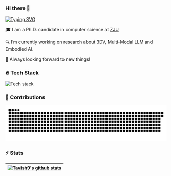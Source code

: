 ### Hi there 👋

[![Typing SVG](https://readme-typing-svg.demolab.com/?lines=I'm+Qizhi+Chen;It's+good+to+see+you)](https://git.io/typing-svg)

🎓 I am a Ph.D. candidate in computer science at [ZJU](https://www.zju.edu.cn/english/)

🔍 I’m currently working on research about 3DV, Multi-Modal LLM and Embodied AI.

🚀 Always looking forward to new things!

### 🔥 Tech Stack

![Tech stack](https://go-skill-icons.vercel.app/api/icons?i=python,pytorch,huggingface,neovim,java,spring,maven,tauri,vue,vite,nodejs,postgresql,docker,git&theme=light)

### 🚀 Contributions
<picture>
  <source media="(prefers-color-scheme: dark)" srcset="./assets/contribution-snake-dark.svg" />
  <source media="(prefers-color-scheme: light)" srcset="./assets/contribution-snake.svg" />
  <img alt="github-snake" src="./assets/contribution-snake.svg" />
</picture>

### ⚡ Stats

| <a href="https://github.com/anuraghazra/github-readme-stats"><picture><source media="(prefers-color-scheme: dark)" srcset="https://github-readme-stats.vercel.app/api?username=Tavish9&show_icons=true&hide_border=true&theme=tokyonight" /><source media="(prefers-color-scheme: light)" srcset="https://github-readme-stats.vercel.app/api?username=Tavish9&show_icons=true&hide_border=true" /><img align="center" src="https://github-readme-stats.vercel.app/api?username=Tavish9&show_icons=true&hide_border=true" alt="Tavish9's github stats" /></picture></a> | 
| ------------------------------------------------------------ | 

<!--
**Tavish9/Tavish9** is a ✨ _special_ ✨ repository because its `README.md` (this file) appears on your GitHub profile.

Here are some ideas to get you started:

- 🔭 I’m currently working on ...
- 🌱 I’m currently learning ...
- 👯 I’m looking to collaborate on ...
- 🤔 I’m looking for help with ...
- 💬 Ask me about ...
- 📫 How to reach me: ...
- 😄 Pronouns: ...
- ⚡ Fun fact: ...
-->
